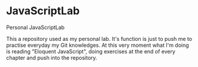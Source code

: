 # JavaScriptLab
Personal JavaScriptLab

This a repository used as my personal lab. It's function is just to push me to practise everyday my Git knowledges. At this very moment what I'm doing is reading "Eloquent JavaScript", doing exercises at the end of every chapter and push into the repository.
